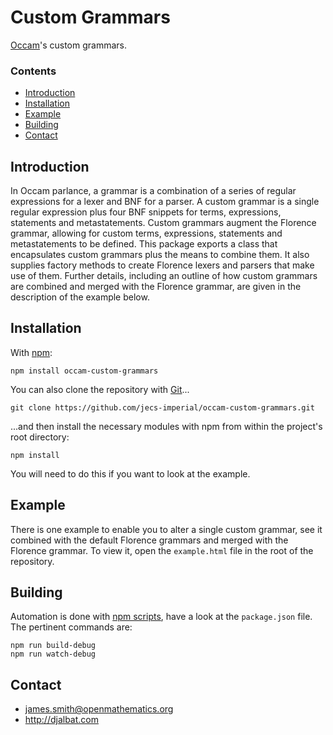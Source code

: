 # Custom Grammars

[Occam](https://github.com/jecs-imperial/occam)'s custom grammars.

### Contents

- [Introduction](#introduction)
- [Installation](#installation)
- [Example](#example)
- [Building](#building)
- [Contact](#contact)

## Introduction

In Occam parlance, a grammar is a combination of a series of regular expressions for a lexer and BNF for a parser. A custom grammar is a single regular expression plus four BNF snippets for terms, expressions, statements and metastatements. Custom grammars augment the Florence grammar, allowing for custom terms, expressions, statements and metastatements to be defined. This package exports a class that encapsulates custom grammars plus the means to combine them. It also supplies factory methods to create Florence lexers and parsers that make use of them. Further details, including an outline of how custom grammars are combined and merged with the Florence grammar, are given in the description of the example below.

## Installation

With [npm](https://www.npmjs.com/):

    npm install occam-custom-grammars

You can also clone the repository with [Git](https://git-scm.com/)...

    git clone https://github.com/jecs-imperial/occam-custom-grammars.git

...and then install the necessary modules with npm from within the project's root directory:

    npm install

You will need to do this if you want to look at the example.

## Example

There is one example to enable you to alter a single custom grammar, see it combined with the default Florence grammars and merged with the Florence grammar. To view it, open the `example.html` file in the root of the repository.

## Building

Automation is done with [npm scripts](https://docs.npmjs.com/misc/scripts), have a look at the `package.json` file. The pertinent commands are:

    npm run build-debug
    npm run watch-debug

## Contact

* james.smith@openmathematics.org
* http://djalbat.com
